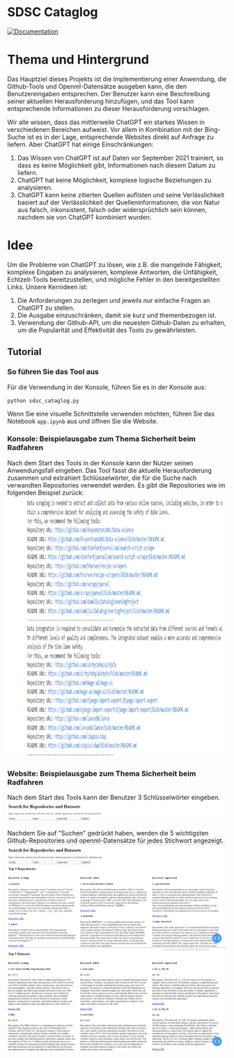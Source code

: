 # SDSC Cataglog
[![Documentation](https://img.shields.io/badge/lang-en-blue?style=flat-square)](sdsc-cataglog/sdsc-cataglog/readme)

# Thema und Hintergrund
Das Hauptziel dieses Projekts ist die Implementierung einer Anwendung, die Github-Tools und Openml-Datensätze ausgeben kann, die den Benutzereingaben entsprechen. Der Benutzer kann eine Beschreibung seiner aktuellen Herausforderung hinzufügen, und das Tool kann entsprechende Informationen zu dieser Herausforderung vorschlagen.

Wir alle wissen, dass das mittlerweile ChatGPT ein starkes Wissen in verschiedenen Bereichen aufweist. Vor allem in Kombination mit der Bing-Suche ist es in der Lage, entsprechende Websites direkt auf Anfrage zu liefern. Aber ChatGPT hat einige Einschränkungen:
1. Das Wissen von ChatGPT ist auf Daten vor September 2021 trainiert, so dass es keine Möglichkeit gibt, Informationen nach diesem Datum zu liefern.
2. ChatGPT hat keine Möglichkeit, komplexe logische Beziehungen zu analysieren.
3. ChatGPT kann keine zitierten Quellen auflisten und seine Verlässlichkeit basiert auf der Verlässlichkeit der Quelleninformationen, die von Natur aus falsch, inkonsistent, falsch oder widersprüchlich sein können, nachdem sie von ChatGPT kombiniert wurden.


# Idee
Um die Probleme von ChatGPT zu lösen, wie z.B. die mangelnde Fähigkeit, komplexe Eingaben zu analysieren, komplexe Antworten, die Unfähigkeit, Echtzeit-Tools bereitzustellen, und mögliche Fehler in den bereitgestellten Links. Unsere Kernideen ist:
1. Die Anforderungen zu zerlegen und jeweils nur einfache Fragen an ChatGPT zu stellen.
2. Die Ausgabe einzuschränken, damit sie kurz und themenbezogen ist.
3. Verwendung der Github-API, um die neuesten Github-Daten zu erhalten, um die Popularität und Effektivität des Tools zu gewährleisten.

## Tutorial
### So führen Sie das Tool aus
Für die Verwendung in der Konsole, führen Sie es in der Konsole aus:
```
python sdsc_cataglog.py
```
Wenn Sie eine visuelle Schnittstelle verwenden möchten, führen Sie das Notebook `app.ipynb` aus und öffnen Sie die Website.


### Konsole: Beispielausgabe zum Thema Sicherheit beim Radfahren
Nach dem Start des Tools in der Konsole kann der Nutzer seinen Anwendungsfall eingeben. Das Tool fasst die aktuelle Herausforderung zusammen und extrahiert Schlüsselwörter, die für die Suche nach verwandten Repositories verwendet werden. Es gibt die Repositories wie im folgenden Beispiel zurück:
<img src="sdsc-cataglog/images/output_example.png" alt="output example" width="800" height="600">

### Website: Beispielausgabe zum Thema Sicherheit beim Radfahren
Nach dem Start des Tools kann der Benutzer 3 Schlüsselwörter eingeben.
<img src="sdsc-cataglog/images/website_tutorial_1.png" alt="website tutorial 1">

Nachdem Sie auf "Suchen" gedrückt haben, werden die 5 wichtigsten Github-Repositories und openml-Datensätze für jedes Stichwort angezeigt.
<img src="sdsc-cataglog/images/website_tutorial_2.png" alt="website tutorial 2">
<img src="sdsc-cataglog/images/website_tutorial_3.png" alt="website tutorial 3">
